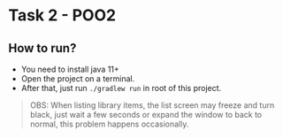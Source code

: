 # Task 2 - POO2

## How to run?

- You need to install java 11+
- Open the project on a terminal.
- After that, just run `./gradlew run` in root of this project.

> OBS: When listing library items, the list screen may freeze and turn black, just wait a few seconds or expand the window to back to normal, this problem happens occasionally.
